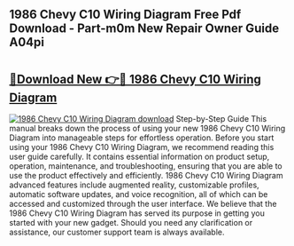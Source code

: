 ## 1986 Chevy C10 Wiring Diagram Free Pdf Download - Part-m0m New Repair Owner Guide A04pi

# <h2><a href="http://dfq8ba.blite.top/?on=1986+Chevy+C10+Wiring+Diagram">🔗Download New 👉🔴 1986 Chevy C10 Wiring Diagram</a></h2>

[![1986 Chevy C10 Wiring Diagram download](https://i.imgur.com/lujVjoI.png)](http://dfq8ba.blite.top/?on=1986+Chevy+C10+Wiring+Diagram)
Step-by-Step Guide This manual breaks down the process of using your new 1986 Chevy C10 Wiring Diagram into manageable steps for effortless operation. Before you start using your 1986 Chevy C10 Wiring Diagram, we recommend reading this user guide carefully. It contains essential information on product setup, operation, maintenance, and troubleshooting, ensuring that you are able to use the product effectively and efficiently. 1986 Chevy C10 Wiring Diagram advanced features include augmented reality, customizable profiles, automatic software updates, and voice recognition, all of which can be accessed and customized through the user interface. We believe that the 1986 Chevy C10 Wiring Diagram has served its purpose in getting you started with your new gadget. Should you need any clarification or assistance, our customer support team is always available.
